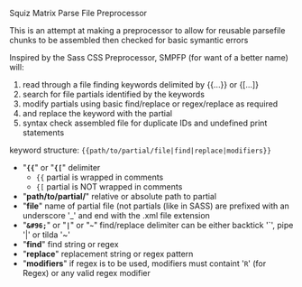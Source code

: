 Squiz Matrix Parse File Preprocessor

This is an attempt at making a preprocessor to allow for reusable parsefile chunks to be assembled then checked for basic symantic errors

Inspired by the Sass CSS Preprocessor, SMPFP (for want of a better name) will:

1.	read through a file finding keywords delimited by {{...}} or {[...]}
2.	search for file partials identified by the keywords
3.	modify partials using basic find/replace or regex/replace as required
4.	and replace the keyword with the partial
5.	syntax check assembled file for duplicate IDs and undefined print statements

keyword structure: `{{path/to/partial/file|find|replace|modifiers}}`

*	"__`{{`__" or "__`{[`__"  delimiter
	*	`{{` partial is wrapped in comments
	*	`{[` partial is NOT wrapped in comments
*	"__path/to/partial/__" relative or absolute path to partial
*	"__file__" name of partial file (not partials (like in SASS) are prefixed with an underscore '_' and end with the .xml file extension
*	"__`&#96;`__" or "__`|`__" or "__`~`__" find/replace delimiter can be either backtick '&#96;', pipe '|' or tilda '~'
*	"__find__"  find string or regex
*	"__replace__" replacement string or regex pattern
*	"__modifiers__" if regex is to be used, modifiers must containt '`R`' (for Regex) or any valid regex modifier